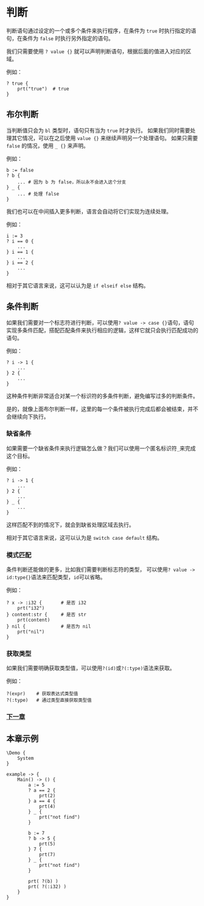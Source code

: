 # 判断
判断语句通过设定的一个或多个条件来执行程序，在条件为 `true` 时执行指定的语句，在条件为 `false` 时执行另外指定的语句。

我们只需要使用 `? value {}` 就可以声明判断语句，根据后面的值进入对应的区域。

例如：
```
? true {
    prt("true")  # true
}
```
## 布尔判断
当判断值只会为 `bl` 类型时，语句只有当为 `true` 时才执行。
如果我们同时需要处理其它情况，可以在之后使用 `value {}` 来继续声明另一个处理语句。
如果只需要 `false` 的情况，使用 `_ {}` 来声明。

例如：
```
b := false
? b {
    ... # 因为 b 为 false，所以永不会进入这个分支 
} _ {
    ... # 处理 false
}
```

我们也可以在中间插入更多判断，语言会自动将它们实现为连续处理。

例如：
```
i := 3
? i == 0 {
    ...
} i == 1 {
    ...
} i == 2 {
    ...
}
```

相对于其它语言来说，这可以认为是 `if elseif else` 结构。
## 条件判断
如果我们需要对一个标志符进行判断，可以使用`? value -> case {}`语句，语句实现多条件匹配，搭配匹配条件来执行相应的逻辑，这样它就只会执行匹配成功的语句。

例如：
```
? i -> 1 {
    ...
} 2 {
    ...
}
```
这种条件判断非常适合对某一个标识符的多条件判断，避免编写过多的判断条件。

是的，就像上面布尔判断一样，这里的每一个条件被执行完成后都会被结束，并不会继续向下执行。

### 缺省条件
如果需要一个缺省条件来执行逻辑怎么做？我们可以使用一个匿名标识符`_`来完成这个目标。

例如：
```
? i -> 1 {
    ...
} 2 {
    ...
} _ {
    ...
}
```
这样匹配不到的情况下，就会到缺省处理区域去执行。

相对于其它语言来说，这可以认为是 `switch case default` 结构。

### 模式匹配
条件判断还能做的更多，比如我们需要判断标志符的类型，
可以使用`? value -> id:type{}`语法来匹配类型，`id`可以省略。

例如：
```
? x -> :i32 {       # 是否 i32
    prt("i32")
} content:str {     # 是否 str
    prt(content)
} nil {             # 是否为 nil
    prt("nil")
}
```
### 获取类型
如果我们需要明确获取类型值，可以使用`?(id)`或`?(:type)`语法来获取。

例如：
```
?(expr)    # 获取表达式类型值
?(:type)   # 通过类型直接获取类型值
```
### [下一章](loop.md)

## 本章示例
```
\Demo {
    System
}

example -> {
    Main() -> () {
        a := 5
        ? a == 2 { 
            prt(2) 
        } a == 4 { 
            prt(4) 
        } _ { 
            prt("not find") 
        }

        b := 7
        ? b -> 5 { 
            prt(5) 
        } 7 { 
            prt(7) 
        } _ { 
            prt("not find") 
        }

        prt( ?(b) )
        prt( ?(:i32) )
    }
}
```